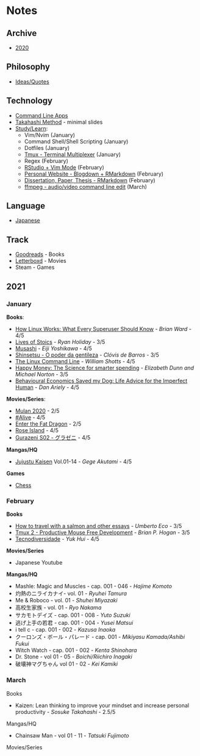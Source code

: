 # Notes 

## Archive 

- [2020](2020.md)

## Philosophy

- [Ideas/Quotes](philosophy/)

## Technology

- [Command Line Apps](/technology/command-line.md)
- [Takahashi Method](/technology/takahashi-method.md) - minimal slides
- [Study/Learn](/technology):
	* Vim/Nvim (January)
	* Command Shell/Shell Scripting (January)
	* Dotfiles (January)
	* [Tmux - Terminal Multiplexer](/technology/tmux.md) (January)
	* Regex (February)
	* [RStudio + Vim Mode](/technology/rstudio.md) (February)
	* [Personal Website - Blogdown + RMarkdown](technology/rmarkdown.md) (February)
	* [Dissertation, Paper, Thesis - RMarkdown](technology/rmarkdown.md) (February)
	* [ffmpeg - audio/video command line edit](technology/ffmpeg.md) (March)

## Language

- [Japanese](/japanese/language.md)

## Track

- [Goodreads](https://www.goodreads.com/albert_kenji) - Books    
- [Letterboxd](https://letterboxd.com/albert_kenji/) - Movies  
- Steam - Games  

## 2021

### January

**Books**:

- [How Linux Works: What Every Superuser Should Know](https://www.amazon.com/How-Linux-Works-Brian-Ward-ebook/dp/B07X7S1JMB) - *Brian Ward* - 4/5
- [Lives of Stoics](https://www.amazon.com/Lives-Stoics-Living-Marcus-Aurelius/dp/052554187X) - *Ryan Holiday* - 3/5
- [Musashi](https://www.amazon.com/Musashi-Epic-Novel-Samurai-Era/dp/156836427X) - *Eiji Yoshikawa* - 4/5
- [Shinsetsu - O poder da gentileza](https://www.goodreads.com/book/show/40524793-shinsetsu?ac=1&from_search=true&qid=oQLQTribLK&rank=1) - *Clóvis de Barros* - 3/5
- [The Linux Command Line](https://www.goodreads.com/book/show/11724436-the-linux-command-line?from_search=true&from_srp=true&qid=ppnXAyHeem&rank=1) - *William Shotts* - 4/5
- [Happy Money: The Science for smarter spending](https://www.goodreads.com/book/show/15803098-happy-money?ac=1&from_search=true&qid=eBM5h27Z3E&rank=1) - *Elizabeth Dunn and Michael Norton* - 3/5
- [Behavioural Economics Saved my Dog: Life Advice for the Imperfect Human](https://www.goodreads.com/book/show/27234158-behavioural-economics-saved-my-dog?from_search=true&from_srp=true&qid=nTj9UWbFV9&rank=1) - *Dan Ariely* - 4/5

**Movies/Series**:

- [Mulan 2020](https://www.imdb.com/title/tt4566758/) - 2/5
- [#Alive](https://www.imdb.com/title/tt10620868/) - 4/5
- [Enter the Fat Dragon](https://www.imdb.com/title/tt7335600/) - 2/5
- [Rose Island](https://www.imdb.com/title/tt10287954/) - 4/5
- [Gurazeni S02 - グラゼニ](https://en.wikipedia.org/wiki/Gurazeni) - 4/5

**Mangas/HQ**

- [Jujustu Kaisen](https://www.crunchyroll.com/pt-br/jujutsu-kaisen) Vol.01-14 - *Gege Akutami* - 4/5

**Games**

- [Chess](https://lichess.org/)

### February

**Books**

- [How to travel with a salmon and other essays](https://www.amazon.com.br/How-Travel-Salmon-Other-Essays/dp/015600125X) - *Umberto Eco* - 3/5 
- [Tmux 2 - Productive Mouse Free Development](https://www.amazon.com.br/tmux-Productive-Mouse-Free-Development-English-ebook/dp/B01N9HBR3D) - *Brian P. Hogan* - 3/5
- [Tecnodiversidade](https://www.ubueditora.com.br/tecnodiversidade.html) - *Yuk Hui* - 4/5 

**Movies/Series**

- Japanese Youtube

**Mangas/HQ**

- Mashle: Magic and Muscles - cap. 001 - 046 - *Hajime Komoto*
- 灼熱のニライカナイ- vol. 01 - *Ryuhei Tamura*
- Me & Roboco - vol. 01 - *Shuhei Miyazaki*
- 高校生家族 - vol. 01 - *Ryo Nakama*
- サカモトデイズ - cap. 001 - 008 - *Yuto Suzuki*
- 逃げ上手の若君 - cap. 001 - 004 - *Yusei Matsui*
- i tell c - cap. 001 - 002 - *Kazusa Inaoka*
- クーロンズ・ボール・パレード - cap. 001 - *Mikiyasu Kamada/Ashibi Fukui*
- Witch Watch - cap. 001 - 002 - *Kenta Shinohara*
- Dr. Stone - vol 01 - 05 - *Boichi/Riichiro Inagaki*
- 破壊神マグちゃん vol 01 - 02 - *Kei Kamiki*

### March

Books

- Kaizen: Lean thinking to improve your mindset and increase personal productivity - *Sosuke Takahashi* - 2.5/5

Mangas/HQ

- Chainsaw Man - vol 01 - 11 - *Tatsuki Fujimoto*

Movies/Series


